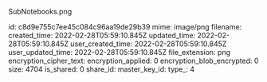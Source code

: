 SubNotebooks.png

id: c8d9e755c7ee45c084c96aa19de29b39
mime: image/png
filename: 
created_time: 2022-02-28T05:59:10.845Z
updated_time: 2022-02-28T05:59:10.845Z
user_created_time: 2022-02-28T05:59:10.845Z
user_updated_time: 2022-02-28T05:59:10.845Z
file_extension: png
encryption_cipher_text: 
encryption_applied: 0
encryption_blob_encrypted: 0
size: 4704
is_shared: 0
share_id: 
master_key_id: 
type_: 4